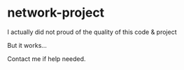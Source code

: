 # network-project

I actually did not proud of the quality of this code & project

But it works... 

Contact me if help needed.